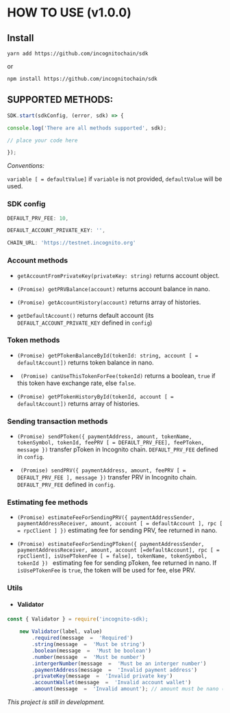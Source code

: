 
  

# HOW TO USE (v1.0.0)

## Install

`yarn add https://github.com/incognitochain/sdk`

or

`npm install https://github.com/incognitochain/sdk`

  

## SUPPORTED METHODS:

  

```javascript
SDK.start(sdkConfig, (error, sdk) => {

console.log('There are all methods supported', sdk);

// place your code here

});
```

  

*Conventions:*

`variable [ = defaultValue]` if `variable` is not provided, `defaultValue` will be used.

  

### SDK config

  
```javascript
DEFAULT_PRV_FEE: 10,

DEFAULT_ACCOUNT_PRIVATE_KEY: '',

CHAIN_URL: 'https://testnet.incognito.org'
```

  

### Account methods

* `getAccountFromPrivateKey(privateKey: string)` returns account object.

* `(Promise) getPRVBalance(account)` returns account balance in nano.

* `(Promise) getAccountHistory(account)` returns array of histories.

* `getDefaultAccount()` returns default account (its `DEFAULT_ACCOUNT_PRIVATE_KEY` defined in `config`)

  

### Token methods

* `(Promise) getPTokenBalanceById(tokenId: string, account [ = defaultAccount])` returns token balance in nano.

* ` (Promise) canUseThisTokenForFee(tokenId)` returns a boolean, `true` if this token have exchange rate, else `false`.

* `(Promise) getPTokenHistoryById(tokenId, account [ = defaultAccount])` returns array of histories.

  
  

### Sending transaction methods

* `(Promise) sendPToken({ paymentAddress, amount, tokenName, tokenSymbol, tokenId, feePRV [ = DEFAULT_PRV_FEE], feePToken, message })` transfer pToken in Incognito chain. `DEFAULT_PRV_FEE` defined in `config`.

* ` (Promise) sendPRV({ paymentAddress, amount, feePRV [ = DEFAULT_PRV_FEE ], message })` transfer PRV in Incognito chain. `DEFAULT_PRV_FEE` defined in `config`.

  

### Estimating fee methods

* `(Promise) estimateFeeForSendingPRV({ paymentAddressSender, paymentAddressReceiver, amount, account [ = defaultAccount ], rpc [ = rpcClient ] })` estimating fee for sending PRV, fee returned in nano.

* `(Promise) estimateFeeForSendingPToken({ paymentAddressSender, paymentAddressReceiver, amount, account [=defaultAccount], rpc [ = rpcClient], isUsePTokenFee [ = false], tokenName, tokenSymbol, tokenId }) ` estimating fee for sending pToken, fee returned in nano. If `isUsePTokenFee` is `true`, the token will be used for fee, else PRV.

  

### Utils

* #### Validator
  

```javascript
const { Validator } = require('incognito-sdk);
    
    new Validator(label, value)
	    .required(message  =  'Required')
	    .string(message  =  'Must be string')
	    .boolean(message  =  'Must be boolean')
	    .number(message  =  'Must be number')
	    .intergerNumber(message  =  'Must be an interger number')
	    .paymentAddress(message  =  'Invalid payment address')
	    .privateKey(message  =  'Invalid private key')
	    .accountWallet(message  =  'Invalid account wallet')
	    .amount(message  =  'Invalid amount'); // amount must be nano (interger number and > 0)
```



*This project is still in development.*